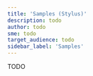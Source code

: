 ```yaml
---
title: 'Samples (Stylus)'
description: todo
author: todo
sme: todo
target_audience: todo
sidebar_label: 'Samples'
---
```


TODO
